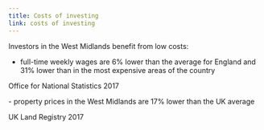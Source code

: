 ```yaml
---
title: Costs of investing
link: costs of investing
---
```

Investors in the West Midlands benefit from low costs:


- full-time weekly wages are 6% lower than the average for England and 31% lower than in the most expensive areas of the country
<div class="region--small-text"><p>Office for National Statistics 2017</p></div>
- property prices in the West Midlands are 17% lower than the UK average
<div class="region--small-text"><p>UK Land Registry 2017</p></div>
